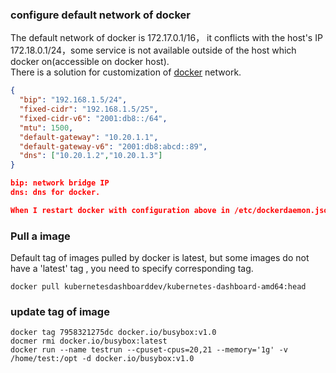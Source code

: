 ### configure default network of docker

The default network of docker is 172.17.0.1/16， it conflicts with the host's IP 172.18.0.1/24，some service is not available outside of the host which docker on(accessible on docker host).  
There is a solution for customization of [docker](https://docs.docker.com/network/bridge/#configure-the-default-bridge-network) network.

```json
{
  "bip": "192.168.1.5/24",
  "fixed-cidr": "192.168.1.5/25",
  "fixed-cidr-v6": "2001:db8::/64",
  "mtu": 1500,
  "default-gateway": "10.20.1.1",
  "default-gateway-v6": "2001:db8:abcd::89",
  "dns": ["10.20.1.2","10.20.1.3"]
}

bip: network bridge IP
dns: dns for docker. 

When I restart docker with configuration above in /etc/dockerdaemon.json, default gateway "10.20.1.1" must belong to the master pool "192.168.1.0/24", error setup default bridge. So i change gateway to 192.168.1.1.
```

### Pull a image

Default tag of images pulled by docker is latest, but some images do not have a 'latest' tag , you need to specify corresponding tag.

    docker pull kubernetesdashboarddev/kubernetes-dashboard-amd64:head

### update tag of image
```
docker tag 7958321275dc docker.io/busybox:v1.0
docmer rmi docker.io/busybox:latest
docker run --name testrun --cpuset-cpus=20,21 --memory='1g' -v /home/test:/opt -d docker.io/busybox:v1.0 
```

